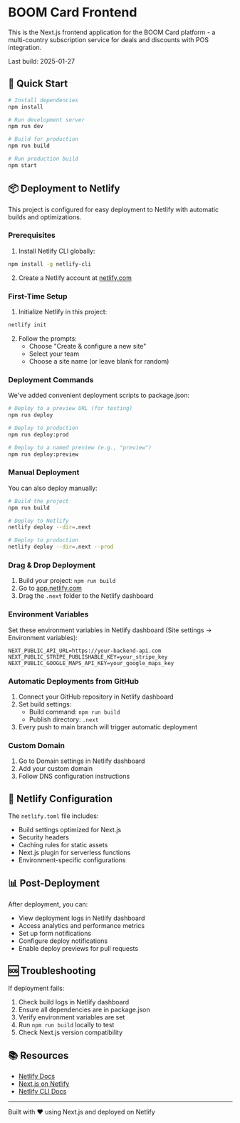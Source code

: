 # BOOM Card Frontend

This is the Next.js frontend application for the BOOM Card platform - a multi-country subscription service for deals and discounts with POS integration.

Last build: 2025-01-27

## 🚀 Quick Start

```bash
# Install dependencies
npm install

# Run development server
npm run dev

# Build for production
npm run build

# Run production build
npm start
```

## 📦 Deployment to Netlify

This project is configured for easy deployment to Netlify with automatic builds and optimizations.

### Prerequisites

1. Install Netlify CLI globally:
```bash
npm install -g netlify-cli
```

2. Create a Netlify account at [netlify.com](https://netlify.com)

### First-Time Setup

1. Initialize Netlify in this project:
```bash
netlify init
```

2. Follow the prompts:
   - Choose "Create & configure a new site"
   - Select your team
   - Choose a site name (or leave blank for random)

### Deployment Commands

We've added convenient deployment scripts to package.json:

```bash
# Deploy to a preview URL (for testing)
npm run deploy

# Deploy to production
npm run deploy:prod

# Deploy to a named preview (e.g., "preview")
npm run deploy:preview
```

### Manual Deployment

You can also deploy manually:

```bash
# Build the project
npm run build

# Deploy to Netlify
netlify deploy --dir=.next

# Deploy to production
netlify deploy --dir=.next --prod
```

### Drag & Drop Deployment

1. Build your project: `npm run build`
2. Go to [app.netlify.com](https://app.netlify.com)
3. Drag the `.next` folder to the Netlify dashboard

### Environment Variables

Set these environment variables in Netlify dashboard (Site settings → Environment variables):

```
NEXT_PUBLIC_API_URL=https://your-backend-api.com
NEXT_PUBLIC_STRIPE_PUBLISHABLE_KEY=your_stripe_key
NEXT_PUBLIC_GOOGLE_MAPS_API_KEY=your_google_maps_key
```

### Automatic Deployments from GitHub

1. Connect your GitHub repository in Netlify dashboard
2. Set build settings:
   - Build command: `npm run build`
   - Publish directory: `.next`
3. Every push to main branch will trigger automatic deployment

### Custom Domain

1. Go to Domain settings in Netlify dashboard
2. Add your custom domain
3. Follow DNS configuration instructions

## 🔧 Netlify Configuration

The `netlify.toml` file includes:
- Build settings optimized for Next.js
- Security headers
- Caching rules for static assets
- Next.js plugin for serverless functions
- Environment-specific configurations

## 📊 Post-Deployment

After deployment, you can:
- View deployment logs in Netlify dashboard
- Access analytics and performance metrics
- Set up form notifications
- Configure deploy notifications
- Enable deploy previews for pull requests

## 🆘 Troubleshooting

If deployment fails:

1. Check build logs in Netlify dashboard
2. Ensure all dependencies are in package.json
3. Verify environment variables are set
4. Run `npm run build` locally to test
5. Check Next.js version compatibility

## 📚 Resources

- [Netlify Docs](https://docs.netlify.com)
- [Next.js on Netlify](https://docs.netlify.com/integrations/frameworks/next-js/)
- [Netlify CLI Docs](https://docs.netlify.com/cli/get-started/)

---

Built with ❤️ using Next.js and deployed on Netlify